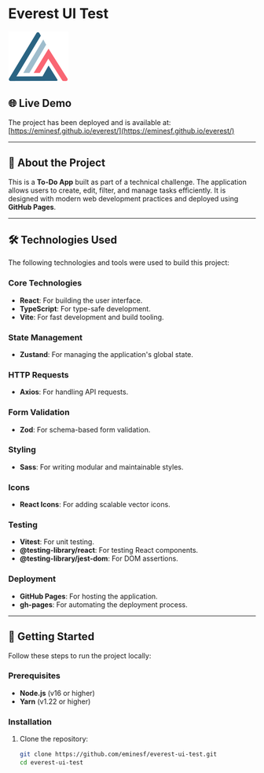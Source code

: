 # Everest UI Test

![Everest Logo](public/everest-logo.svg?raw=true "Everest Logo")

## 🌐 Live Demo

The project has been deployed and is available at:  
[https://eminesf.github.io/everest/](https://eminesf.github.io/everest/)

---

## 📖 About the Project

This is a **To-Do App** built as part of a technical challenge. The application allows users to create, edit, filter, and manage tasks efficiently. It is designed with modern web development practices and deployed using **GitHub Pages**.

---

## 🛠️ Technologies Used

The following technologies and tools were used to build this project:

### Core Technologies

- **React**: For building the user interface.
- **TypeScript**: For type-safe development.
- **Vite**: For fast development and build tooling.

### State Management

- **Zustand**: For managing the application's global state.

### HTTP Requests

- **Axios**: For handling API requests.

### Form Validation

- **Zod**: For schema-based form validation.

### Styling

- **Sass**: For writing modular and maintainable styles.

### Icons

- **React Icons**: For adding scalable vector icons.

### Testing

- **Vitest**: For unit testing.
- **@testing-library/react**: For testing React components.
- **@testing-library/jest-dom**: For DOM assertions.

### Deployment

- **GitHub Pages**: For hosting the application.
- **gh-pages**: For automating the deployment process.

---

## 🚀 Getting Started

Follow these steps to run the project locally:

### Prerequisites

- **Node.js** (v16 or higher)
- **Yarn** (v1.22 or higher)

### Installation

1. Clone the repository:
   ```bash
   git clone https://github.com/eminesf/everest-ui-test.git
   cd everest-ui-test
   ```
